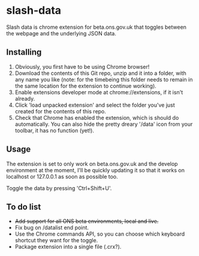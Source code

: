 # slash-data
Slash data is chrome extension for beta.ons.gov.uk that toggles between the webpage and the underlying JSON data.

## Installing
1. Obviously, you first have to be using Chrome browser! 
2. Download the contents of this Git repo, unzip and it into a folder, with any name you like (note: for the timebeing this folder needs to remain in the same location for the extension to continue working).
3. Enable extensions developer mode at chrome://extensions, if it isn't already.
4. Click 'load unpacked extension' and select the folder you've just created for the contents of this repo.
5. Check that Chrome has enabled the extension, which is should do automatically. You can also hide the pretty dreary '/data' icon from your toolbar, it has no function (yet!).

## Usage
The extension is set to only work on beta.ons.gov.uk and the develop environment at the moment, I'll be quickly updating it so that it works on localhost or 127.0.0.1 as soon as possible too.

Toggle the data by pressing 'Ctrl+Shift+U'.

## To do list
- ~~Add support for all ONS beta environments, local and live.~~
- Fix bug on /datalist end point.
- Use the Chrome commands API, so you can choose which keyboard shortcut they want for the toggle.
- Package extension into a single file (.crx?).
